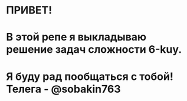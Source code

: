 #

# ПРИВЕТ!

# В этой репе я выкладываю решение задач сложности 6-kuy.

# Я буду рад пообщаться с тобой! Телега - @sobakin763